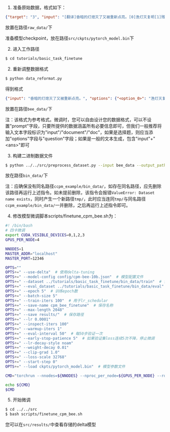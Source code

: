 1. 准备原始数据，格式如下：
```json
{"target": "3", "input": "[翻译]昏暗的灯熄灭了又被重新点亮。[0]渔灯灭复明[1]残灯灭又然[2]残灯暗复明[3]残灯灭又明[答案]"}
```
放置在路径`raw_data/`下

准备模型checkpoint，放在路径`src/ckpts/pytorch_model.bin`下

2. 进入工作路径
```bash
$ cd tutorials/basic_task_finetune
```

2. 重新调整数据格式
```bash
$ python data_reformat.py
```
得到格式
```json
{"input": "昏暗的灯熄灭了又被重新点亮。", "options": {"<option_0>": "渔灯灭复明", "<option_1>": "残灯灭又然", "<option_2>": "残灯暗复明", "<option_3>": "残灯灭又明"}, "question": "这段话形容了哪句诗的意境？", "<ans>": "<option_3>"}
```
放置在路径`bee_data/`下

注：该格式为参考格式。微调时，您可以自由设计您的数据格式，可以不设置"prompt"字段，只要所提供的数据涵盖所有必要信息即可，但我们一般推荐将输入文本字段标识为"input"/"document"/"doc"，如果是选择题，则应当添加"options"字段与"question"字段；如果是一般的文本生成，包含"input"+"\<ans\>"即可

3. 构建二进制数据文件
```bash
$ python ../../src/preprocess_dataset.py --input bee_data --output_path bin_data --output_name ccpm_data
```
放在路径`bin_data/`下

注：应确保没有同名路径`ccpm_example/bin_data/`，如存在同名路径，应先删除该路径再运行上述指令。如未提前删除，该指令会报错`ValueError: Dataset name exists`，同时产生一个新路径`tmp/`，此时应当连同`tmp/`与同名路径`ccpm_example/bin_data/`一并删除，之后再运行上述指令即可。

4. 修改模型微调脚本scripts/finetune_cpm_bee.sh为：
```bash
#! /bin/bash
# 四卡微调
export CUDA_VISIBLE_DEVICES=0,1,2,3
GPUS_PER_NODE=4

NNODES=1
MASTER_ADDR="localhost"
MASTER_PORT=12346

OPTS=""
OPTS+=" --use-delta"  # 使用delta-tuning
OPTS+=" --model-config config/cpm-bee-10b.json"  # 模型配置文件
OPTS+=" --dataset ../tutorials/basic_task_finetune/bin_data/train"  # 训练集路径
OPTS+=" --eval_dataset ../tutorials/basic_task_finetune/bin_data/eval"  # 验证集路径
OPTS+=" --epoch 5"  # 训练epoch数
OPTS+=" --batch-size 5"
OPTS+=" --train-iters 100"  # 用于lr_schedular
OPTS+=" --save-name cpm_bee_finetune"  # 保存名称
OPTS+=" --max-length 2048"
OPTS+=" --save results/"  # 保存路径
OPTS+=" --lr 0.0001"
OPTS+=" --inspect-iters 100"
OPTS+=" --warmup-iters 1"
OPTS+=" --eval-interval 50"  # 每50步验证一次
OPTS+=" --early-stop-patience 5"  # 如果验证集loss连续5次不降，停止微调
OPTS+=" --lr-decay-style noam"
OPTS+=" --weight-decay 0.01"
OPTS+=" --clip-grad 1.0"
OPTS+=" --loss-scale 32768"
OPTS+=" --start-step 0"
OPTS+=" --load ckpts/pytorch_model.bin"  # 模型参数文件

CMD="torchrun --nnodes=${NNODES} --nproc_per_node=${GPUS_PER_NODE} --rdzv_id=1 --rdzv_backend=c10d --rdzv_endpoint=${MASTER_ADDR}:${MASTER_PORT} finetune_cpm_bee.py ${OPTS}"

echo ${CMD}
$CMD
```

5. 开始微调
```bash
$ cd ../../src
$ bash scripts/finetune_cpm_bee.sh
```
您可以在`src/results/`中查看存储的delta模型